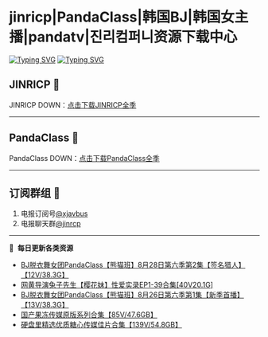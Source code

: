 # jinricp|PandaClass|韩国BJ|韩国女主播|pandatv|진리컴퍼니资源下载中心   
[![Typing SVG](https://readme-typing-svg.herokuapp.com?font=Fira+Code&pause=1000&center=true&vCenter=true&random=true&width=435&lines=所有链接都需要翻墙访问)](https://jinri-cp.neocities.org/free.html)
[![Typing SVG](https://readme-typing-svg.herokuapp.com?font=Fira+Code&pause=1000&center=true&vCenter=true&random=true&width=435&lines=点击进入福利资源下载中心)](https://pandaclass.neocities.org/)
## JINRICP 👋   
JINRICP DOWN：[点击下载JINRICP全季](https://mypikpak.com/s/VODz7HXQoqcX0UrvaXfDtFoPo1)
****
## PandaClass 💯   
PandaClass DOWN：[点击下载PandaClass全季](https://mypikpak.com/s/VOKOTZkoEnkyvCnELVSquM97o1)   
****
## 订阅群组 🔞
1. 电报订阅号[@xjavbus](https://t.me/xjavbus)
2. 电报聊天群[@jinrcp](https://t.me/jinrcp)
**** 
📕 &nbsp;**每日更新各类资源**
<!-- BLOG-POST-LIST:START -->
- [BJ脱衣舞女团PandaClass【熊猫班】8月28日第六季第2集【签名猎人】【12V/38.3G】](https://fuli.rulel.com/504.html)
- [网黄导演兔子先生【樱花妹】性爱实录EP1-39合集[40V20.1G]](https://fuli.rulel.com/503.html)
- [BJ脱衣舞女团PandaClass【熊猫班】8月26日第六季第1集【新季首播】【13V/38.3G】](https://fuli.rulel.com/501.html)
- [国产果冻传媒原版系列合集【85V/47.6GB】](https://fuli.rulel.com/500.html)
- [硬盘里精选优质糖心传媒佳片合集【139V/54.8GB】](https://fuli.rulel.com/499.html)
<!-- BLOG-POST-LIST:END -->
